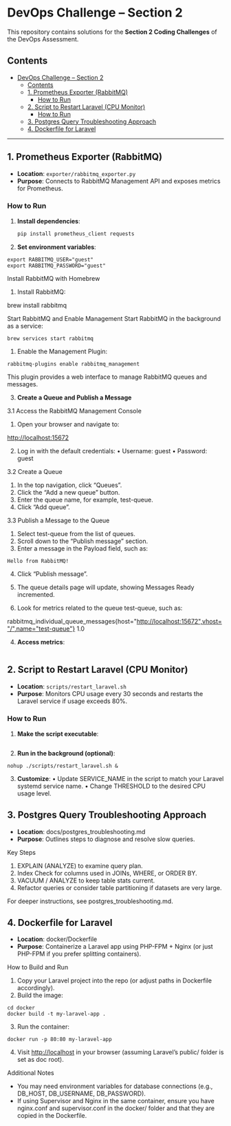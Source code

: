 # DevOps Challenge – Section 2

This repository contains solutions for the **Section 2 Coding Challenges** of the DevOps Assessment.

## Contents

- [DevOps Challenge – Section 2](#devops-challenge--section-2)
  - [Contents](#contents)
  - [1. Prometheus Exporter (RabbitMQ)](#1-prometheus-exporter-rabbitmq)
    - [How to Run](#how-to-run)
  - [2. Script to Restart Laravel (CPU Monitor)](#2-script-to-restart-laravel-cpu-monitor)
    - [How to Run](#how-to-run-1)
  - [3. Postgres Query Troubleshooting Approach](#3-postgres-query-troubleshooting-approach)
  - [4. Dockerfile for Laravel](#4-dockerfile-for-laravel)

---

## 1. Prometheus Exporter (RabbitMQ)

- **Location**: `exporter/rabbitmq_exporter.py`
- **Purpose**: Connects to RabbitMQ Management API and exposes metrics for Prometheus.

### How to Run

1. **Install dependencies**:

   ```bash
   pip install prometheus_client requests

2. **Set environment variables**:

```export RABBITMQ_HOST="http://your-rabbitmq-host:15672"
export RABBITMQ_USER="guest"
export RABBITMQ_PASSWORD="guest"
```

Install RabbitMQ with Homebrew

 1. Install RabbitMQ:

brew install rabbitmq

Start RabbitMQ and Enable Management
Start RabbitMQ in the background as a service:

```brew services start rabbitmq```

 1. Enable the Management Plugin:

```rabbitmq-plugins enable rabbitmq_management```

This plugin provides a web interface to manage RabbitMQ queues and messages.

3. **Create a Queue and Publish a Message**

3.1 Access the RabbitMQ Management Console

 1. Open your browser and navigate to:

<http://localhost:15672>

 2. Log in with the default credentials:
 • Username: guest
 • Password: guest

3.2 Create a Queue

 1. In the top navigation, click “Queues”.
 2. Click the “Add a new queue” button.
 3. Enter the queue name, for example, test-queue.
 4. Click “Add queue”.

3.3 Publish a Message to the Queue

 1. Select test-queue from the list of queues.
 2. Scroll down to the “Publish message” section.
 3. Enter a message in the Payload field, such as:

```Hello from RabbitMQ!```

 4. Click “Publish message”.
 5. The queue details page will update, showing Messages Ready incremented.

 6. Look for metrics related to the queue test-queue, such as:

rabbitmq_individual_queue_messages{host="<http://localhost:15672",vhost="/",name="test-queue"}> 1.0

4. **Access metrics**:

```Open http://localhost:8000/metrics in your browser.
```

## 2. Script to Restart Laravel (CPU Monitor)

- **Location**: `scripts/restart_laravel.sh`
- **Purpose**: Monitors CPU usage every 30 seconds and restarts the Laravel service if usage exceeds 80%.

### How to Run

1. **Make the script executable**:

```chmod +x scripts/restart_laravel.sh
```

2. **Run in the background (optional)**:

```
nohup ./scripts/restart_laravel.sh &
```

3. **Customize**:
 • Update SERVICE_NAME in the script to match your Laravel systemd service name.
 • Change THRESHOLD to the desired CPU usage level.

## 3. Postgres Query Troubleshooting Approach

- **Location**: docs/postgres_troubleshooting.md
- **Purpose**: Outlines steps to diagnose and resolve slow queries.

Key Steps

1. EXPLAIN (ANALYZE) to examine query plan.
2. Index Check for columns used in JOINs, WHERE, or ORDER BY.
3. VACUUM / ANALYZE to keep table stats current.
4. Refactor queries or consider table partitioning if datasets are very large.

For deeper instructions, see postgres_troubleshooting.md.

## 4. Dockerfile for Laravel

- **Location**: docker/Dockerfile
- **Purpose**: Containerize a Laravel app using PHP-FPM + Nginx (or just PHP-FPM if you prefer splitting containers).

How to Build and Run

1. Copy your Laravel project into the repo (or adjust paths in Dockerfile accordingly).
2. Build the image:

```
cd docker
docker build -t my-laravel-app .
```

3. Run the container:

```
docker run -p 80:80 my-laravel-app
```

4. Visit <http://localhost> in your browser (assuming Laravel’s public/ folder is set as doc root).

Additional Notes

- You may need environment variables for database connections (e.g., DB_HOST, DB_USERNAME, DB_PASSWORD).
- If using Supervisor and Nginx in the same container, ensure you have nginx.conf and supervisor.conf in the docker/ folder and that they are copied in the Dockerfile.
